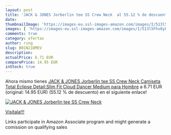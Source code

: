 ```yaml
---
layout: post
title: 'JACK & JONES Jorberlin tee SS Crew Neck  al 55.12 % de descuento'
date: 
thumbnailImage: 'https://images-eu.ssl-images-amazon.com/images/I/513l5Fhv8yL._SL200_.jpg'
images: [ 'https://images-eu.ssl-images-amazon.com/images/I/513l5Fhv8yL._SL200_.jpg' ]
comments: true
category: ofertas
author: ring
slug: B01N21DMEV
description:
actualPrice: 6.71 EUR
comparePrice: 14.95 EUR
inStock: true
---
```


Ahora mismo tienes [JACK & JONES Jorberlin tee SS Crew Neck Camiseta   Total Eclipse Detail:Slim Fit Cloud Dancer   Medium para Hombre](https://www.amazon.es/dp/B01N21DMEV/?tag=tolees-21) a 6.71 EUR (original: 14.95 EUR) (55.12 %  de descuento) en el siguiente enlace!

[![JACK & JONES Jorberlin tee SS Crew Neck ](https://images-eu.ssl-images-amazon.com/images/I/513l5Fhv8yL._SL200_.jpg)](https://www.amazon.es/dp/B01N21DMEV/?tag=tolees-21)

[Visítala!!!](https://www.amazon.es/dp/B01N21DMEV/?tag=tolees-21)

Links participate in Amazon Associate program and might generate a comission on qualifying sales
